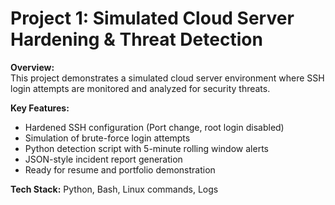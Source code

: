 # Project 1: Simulated Cloud Server Hardening & Threat Detection

**Overview:**  
This project demonstrates a simulated cloud server environment where SSH login attempts are monitored and analyzed for security threats.

**Key Features:**  
- Hardened SSH configuration (Port change, root login disabled)  
- Simulation of brute-force login attempts  
- Python detection script with 5-minute rolling window alerts  
- JSON-style incident report generation  
- Ready for resume and portfolio demonstration

**Tech Stack:** Python, Bash, Linux commands, Logs
